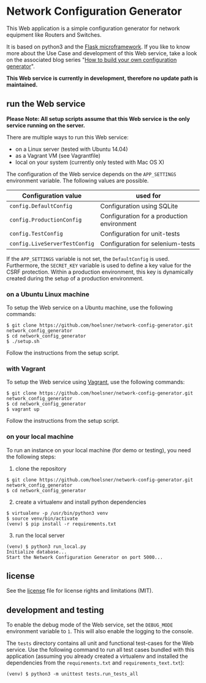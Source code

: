 Network Configuration Generator
===============================

This Web application is a simple configuration generator for network equipment like Routers and Switches.

It is based on python3 and the [Flask microframework](http://flask.pocoo.org). If you like to know more about the Use 
Case and development of this Web service, take a look on the associated blog series 
"[How to build your own configuration generator](https://codingnetworker.com/2015/12/network-configuration-generator/)". 
 
**This Web service is currently in development, therefore no update path is maintained.**

## run the Web service

**Please Note: All setup scripts assume that this Web service is the only service running on the server.**

There are multiple ways to run this Web service:
 
  * on a Linux server (tested with Ubuntu 14.04)
  * as a Vagrant VM (see Vagrantfile)
  * local on your system (currently only tested with Mac OS X)
  
The configuration of the Web service depends on the `APP_SETTINGS` environment variable. The following values are possible.

| Configuration value           | used for   |
| ----------------------------- | ---------- |
| `config.DefaultConfig`        | Configuration using SQLite                 |
| `config.ProductionConfig`     | Configuration for a production environment |
| `config.TestConfig`           | Configuration for unit-tests               |
| `config.LiveServerTestConfig` | Configuration for selenium-tests           |

If the `APP_SETTINGS` variable is not set, the `DefaultConfig` is used. Furthermore, the `SECRET_KEY` variable is used 
to define a key value for the CSRF protection. Within a production environment, this key is dynamically created during 
the setup of a production environment.

### on a Ubuntu Linux machine

To setup the Web service on a Ubuntu machine, use the following commands:

```Shell
$ git clone https://github.com/hoelsner/network-config-generator.git network_config_generator
$ cd network_config_generator
$ ./setup.sh
```

Follow the instructions from the setup script.

### with Vagrant

To setup the Web service using [Vagrant](vagrantup.com), use the following commands:

```Shell
$ git clone https://github.com/hoelsner/network-config-generator.git network_config_generator
$ cd network_config_generator
$ vagrant up
```

Follow the instructions from the setup script.

### on your local machine

To run an instance on your local machine (for demo or testing), you need the following steps:
 
1. clone the repository

```Shell
$ git clone https://github.com/hoelsner/network-config-generator.git network_config_generator
$ cd network_config_generator
```

2. create a virtualenv and install python dependencies

```Shell
$ virtualenv -p /usr/bin/python3 venv
$ source venv/bin/activate
(venv) $ pip install -r requirements.txt
```

3. run the local server

```Shell
(venv) $ python3 run_local.py
Initialize database...
Start the Network Configuration Generator on port 5000...
```

## license

See the [license](LICENSE.md) file for license rights and limitations (MIT).

## development and testing

To enable the debug mode of the Web service, set the `DEBUG_MODE` environment variable to `1`. This will also enable 
the logging to the console.

The `tests` directory contains all unit and functional test-cases for the Web service. Use the following command to run 
all test cases bundled with this application (assuming you already created a virtualenv and installed the dependencies 
from the `requirements.txt` and `requirements_text.txt`):

```Shell
(venv) $ python3 -m unittest tests.run_tests_all
```